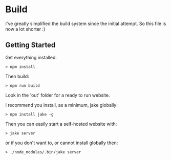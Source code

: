 Build
=====

I've greatly simplified the build system since the initial attempt. So this file is now a lot shorter :)

Getting Started
---------------

Get everything installed.

```
> npm install
```

Then build:

```
> npm run build
```

Look in the 'out' folder for a ready to run website.
 
 I recommend you install, as a minimum, jake globally:
 
 ```
 > npm install jake -g
 ```
 
 Then you can easily start a self-hosted website with:
 
 ```
 > jake server
 ```
 
 or if you don't want to, or cannot install globally then:
 
 ```
 > ./node_modules/.bin/jake server
 ```